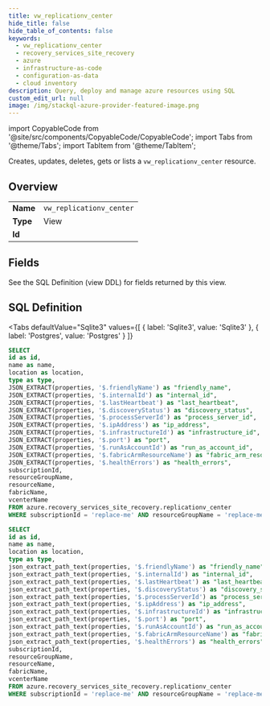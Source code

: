 ```yaml
--- 
title: vw_replicationv_center
hide_title: false
hide_table_of_contents: false
keywords:
  - vw_replicationv_center
  - recovery_services_site_recovery
  - azure
  - infrastructure-as-code
  - configuration-as-data
  - cloud inventory
description: Query, deploy and manage azure resources using SQL
custom_edit_url: null
image: /img/stackql-azure-provider-featured-image.png
---
```


import CopyableCode from '@site/src/components/CopyableCode/CopyableCode';
import Tabs from '@theme/Tabs';
import TabItem from '@theme/TabItem';

Creates, updates, deletes, gets or lists a <code>vw_replicationv_center</code> resource.

## Overview
<table><tbody>
<tr><td><b>Name</b></td><td><code>vw_replicationv_center</code></td></tr>
<tr><td><b>Type</b></td><td>View</td></tr>
<tr><td><b>Id</b></td><td><CopyableCode code="azure.recovery_services_site_recovery.vw_replicationv_center" /></td></tr>
</tbody></table>

## Fields

See the SQL Definition (view DDL) for fields returned by this view.

## SQL Definition

<Tabs
defaultValue="Sqlite3"
values={[
{ label: 'Sqlite3', value: 'Sqlite3' },
{ label: 'Postgres', value: 'Postgres' }
]}
>
<TabItem value="Sqlite3">

```sql
SELECT
id as id,
name as name,
location as location,
type as type,
JSON_EXTRACT(properties, '$.friendlyName') as "friendly_name",
JSON_EXTRACT(properties, '$.internalId') as "internal_id",
JSON_EXTRACT(properties, '$.lastHeartbeat') as "last_heartbeat",
JSON_EXTRACT(properties, '$.discoveryStatus') as "discovery_status",
JSON_EXTRACT(properties, '$.processServerId') as "process_server_id",
JSON_EXTRACT(properties, '$.ipAddress') as "ip_address",
JSON_EXTRACT(properties, '$.infrastructureId') as "infrastructure_id",
JSON_EXTRACT(properties, '$.port') as "port",
JSON_EXTRACT(properties, '$.runAsAccountId') as "run_as_account_id",
JSON_EXTRACT(properties, '$.fabricArmResourceName') as "fabric_arm_resource_name",
JSON_EXTRACT(properties, '$.healthErrors') as "health_errors",
subscriptionId,
resourceGroupName,
resourceName,
fabricName,
vcenterName
FROM azure.recovery_services_site_recovery.replicationv_center
WHERE subscriptionId = 'replace-me' AND resourceGroupName = 'replace-me' AND resourceName = 'replace-me';
```

</TabItem>
<TabItem value="Postgres">

```sql
SELECT
id as id,
name as name,
location as location,
type as type,
json_extract_path_text(properties, '$.friendlyName') as "friendly_name",
json_extract_path_text(properties, '$.internalId') as "internal_id",
json_extract_path_text(properties, '$.lastHeartbeat') as "last_heartbeat",
json_extract_path_text(properties, '$.discoveryStatus') as "discovery_status",
json_extract_path_text(properties, '$.processServerId') as "process_server_id",
json_extract_path_text(properties, '$.ipAddress') as "ip_address",
json_extract_path_text(properties, '$.infrastructureId') as "infrastructure_id",
json_extract_path_text(properties, '$.port') as "port",
json_extract_path_text(properties, '$.runAsAccountId') as "run_as_account_id",
json_extract_path_text(properties, '$.fabricArmResourceName') as "fabric_arm_resource_name",
json_extract_path_text(properties, '$.healthErrors') as "health_errors",
subscriptionId,
resourceGroupName,
resourceName,
fabricName,
vcenterName
FROM azure.recovery_services_site_recovery.replicationv_center
WHERE subscriptionId = 'replace-me' AND resourceGroupName = 'replace-me' AND resourceName = 'replace-me';
```

</TabItem>
</Tabs>
